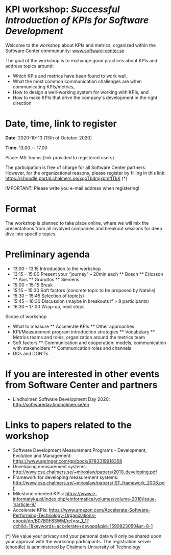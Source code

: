 # KPI workshop: _Successful Introduction of KPIs for Software Development_
Welcome to the workshop about KPIs and metrics, organized within the Software Center commununity: www.software-center.se

The goal of the workshop is to exchange good practices about KPIs and address topics around:
* Which KPIs and metrics have been found to work well,
* What the most common communication challenges are when communicating KPIs/metrics,
* How to design a well-working system for working with KPIs, and 
* How to make KPIs that drive the company's development in the right direction

# Date, time, link to register
**Date**: 2020-10-13 (13th of October 2020)

**Time**: 13.00 -- 17.00

Place: MS Teams (link provided to registered users)

The participation is free of charge for all Software Center partners. However, for the organizational reasons, please register by filling in this link: https://choodle.portal.chalmers.se/xgoTbdmjxpmftTkK (*)

IMPORTANT: Please write you e-mail address when registering!

# Format

The workshop is planned to take place online, where we will mix the presentations from all involved companies and breakout sessions for deep dive into specific topics. 

# Preliminary agenda
* 13.00 - 13.15 Introduction to the workshop
* 13:15 – 15:00 Present your “journey” – 20min each
** Bosch
** Ericsson
** Axis
** Grundfos
** Siemens
* 15:00 – 15:15 Break
* 15:15 – 15:30 Soft factors (concrete topic to be proposed by Natalie)
* 15:30 – 15:45 Selection of topic(s)
* 15:45 – 16:30 Discussion (maybe in breakouts if > 8 participants)
* 16:30 – 17:00 Wrap-up, next steps

Scope of workshop
* What to measure 
** Accelerate KPIs
** Other approaches
* KPI/Measurement program introduction strategies 
** Vocabulary
** Metrics teams and roles, organization around the metrics team
* Soft factors 
** Communication and cooperation: models, communication with stakeholders
** Communication roles and channels
* DOs and DON’Ts

# If you are interested in other events from Software Center and partners
* Lindholmen Software Development Day 2020: http://softwareday.lindholmen.se/en

# Links to papers related to the workshop
* Software Development Measurement Programs - Development, Evolution and Management: https://www.springer.com/gp/book/9783319918358
* Developing measurement systems: http://www.cse.chalmers.se/~miroslaw/papers/2010_developing.pdf
* Framework for developing measurement systems: http://www.cse.chalmers.se/~miroslaw/papers/IST_framework_2008.pdf
* Milestone oriented KPIs: https://www.e-informatyka.pl/index.php/einformatica/volumes/volume-2018/issue-1/article-9/
* Accelerate KPIs: https://www.amazon.com/Accelerate-Software-Performing-Technology-Organizations-ebook/dp/B07B9F83WM/ref=sr_1_1?dchild=1&keywords=accelerate+devops&qid=1599823050&sr=8-1


(*) We value your privacy and your personal data will only be shared upon your approval with the workshop participants. The registration server (choodle) is administered by Chalmers University of Technology
